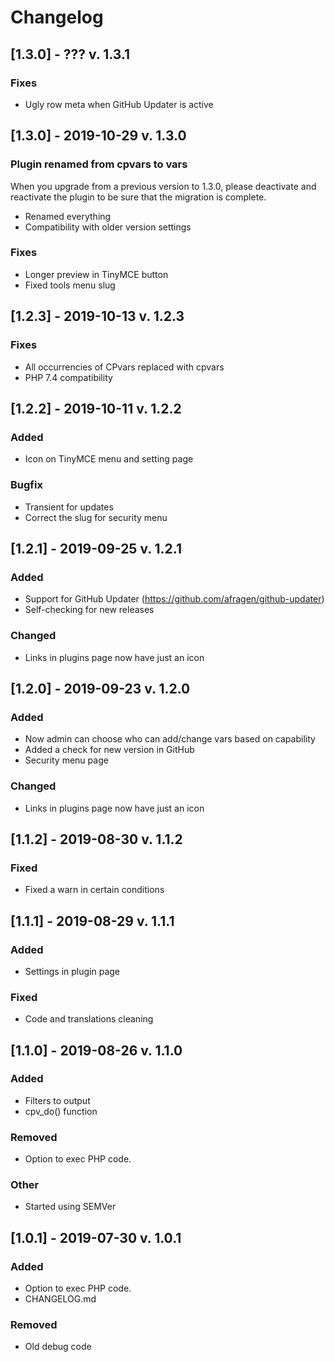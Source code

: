 # Changelog
## [1.3.0] - ??? v. 1.3.1
### Fixes
- Ugly row meta when GitHub Updater is active
## [1.3.0] - 2019-10-29 v. 1.3.0
### Plugin renamed from cpvars to vars
When you upgrade from a previous version to 1.3.0, please deactivate and reactivate the plugin to be sure that the migration is complete.
- Renamed everything
- Compatibility with older version settings
### Fixes
- Longer preview in TinyMCE button
- Fixed tools menu slug

## [1.2.3] - 2019-10-13 v. 1.2.3
### Fixes
- All occurrencies of CPvars replaced with cpvars
- PHP 7.4 compatibility

## [1.2.2] - 2019-10-11 v. 1.2.2
### Added
- Icon on TinyMCE menu and setting page

### Bugfix
- Transient for updates
- Correct the slug for security menu

## [1.2.1] - 2019-09-25 v. 1.2.1
### Added
- Support for GitHub Updater (https://github.com/afragen/github-updater)
- Self-checking for new releases

### Changed
- Links in plugins page now have just an icon

## [1.2.0] - 2019-09-23 v. 1.2.0
### Added
- Now admin can choose who can add/change vars based on capability
- Added a check for new version in GitHub
- Security menu page

### Changed
- Links in plugins page now have just an icon

## [1.1.2] - 2019-08-30 v. 1.1.2
### Fixed
- Fixed a warn in certain conditions

## [1.1.1] - 2019-08-29 v. 1.1.1
### Added
- Settings in plugin page

### Fixed
- Code and translations cleaning

## [1.1.0] - 2019-08-26 v. 1.1.0
### Added
- Filters to output
- cpv_do() function

### Removed
- Option to exec PHP code.

### Other
- Started using SEMVer

## [1.0.1] - 2019-07-30 v. 1.0.1
### Added
- Option to exec PHP code.
- CHANGELOG.md

### Removed
- Old debug code
